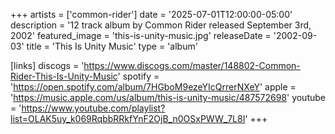 +++
artists = ['common-rider']
date = '2025-07-01T12:00:00-05:00'
description = '12 track album by Common Rider released September 3rd, 2002'
featured_image = 'this-is-unity-music.jpg'
releaseDate = '2002-09-03'
title = 'This Is Unity Music'
type = 'album'

[links]
  discogs = 'https://www.discogs.com/master/148802-Common-Rider-This-Is-Unity-Music'
  spotify = 'https://open.spotify.com/album/7HGboM9ezeYIcQrrerNXeY'
  apple = 'https://music.apple.com/us/album/this-is-unity-music/487572698'
  youtube = 'https://www.youtube.com/playlist?list=OLAK5uy_k069RqbbRRkfYnF2OjB_n0OSxPWW_7L8I'
+++
